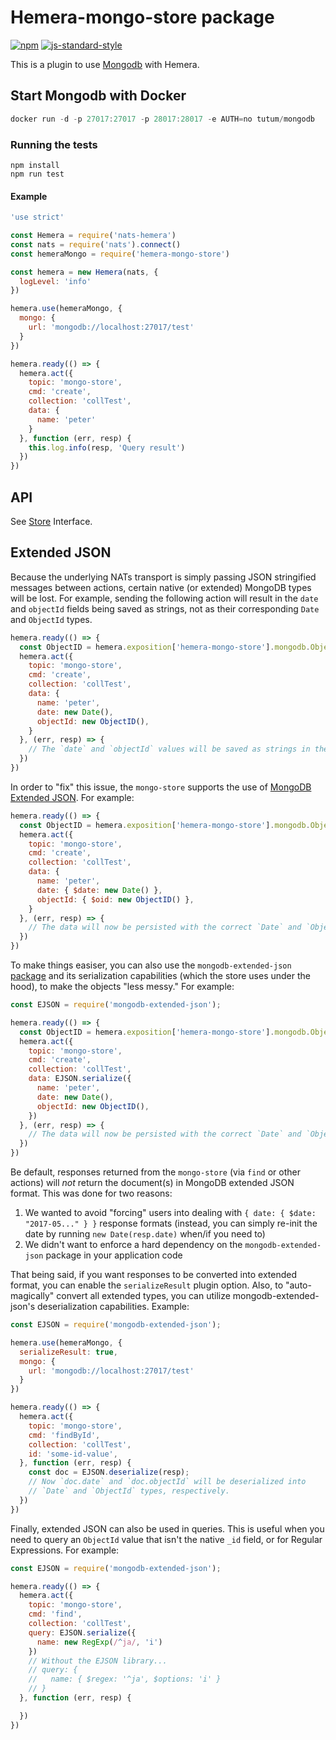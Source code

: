 # Hemera-mongo-store package

[![npm](https://img.shields.io/npm/v/hemera-mongo-store.svg?maxAge=3600)](https://www.npmjs.com/package/hemera-mongo-store)
[![js-standard-style](https://img.shields.io/badge/code%20style-standard-brightgreen.svg)](http://standardjs.com)

This is a plugin to use [Mongodb](https://www.mongodb.com/) with Hemera.

## Start Mongodb with Docker

```js
docker run -d -p 27017:27017 -p 28017:28017 -e AUTH=no tutum/mongodb
```

### Running the tests

```
npm install
npm run test
```

#### Example

```js
'use strict'

const Hemera = require('nats-hemera')
const nats = require('nats').connect()
const hemeraMongo = require('hemera-mongo-store')

const hemera = new Hemera(nats, {
  logLevel: 'info'
})

hemera.use(hemeraMongo, {
  mongo: {
    url: 'mongodb://localhost:27017/test'
  }
})

hemera.ready(() => {
  hemera.act({
    topic: 'mongo-store',
    cmd: 'create',
    collection: 'collTest',
    data: {
      name: 'peter'
    }
  }, function (err, resp) {
    this.log.info(resp, 'Query result')
  })
})

```

## API

See [Store](https://github.com/hemerajs/hemera/tree/master/packages/hemera-store) Interface.

## Extended JSON
Because the underlying NATs transport is simply passing JSON stringified messages between actions, certain native (or extended) MongoDB types will be lost. For example, sending the following action will result in the `date` and `objectId` fields being saved as strings, not as their corresponding `Date` and `ObjectId` types.
```js
hemera.ready(() => {
  const ObjectID = hemera.exposition['hemera-mongo-store'].mongodb.ObjectID
  hemera.act({
    topic: 'mongo-store',
    cmd: 'create',
    collection: 'collTest',
    data: {
      name: 'peter',
      date: new Date(),
      objectId: new ObjectID(),
    }
  }, (err, resp) => {
    // The `date` and `objectId` values will be saved as strings in the database!
  })
})
```
In order to "fix" this issue, the `mongo-store` supports the use of [MongoDB Extended JSON](https://docs.mongodb.com/manual/reference/mongodb-extended-json/). For example:
```js
hemera.ready(() => {
  const ObjectID = hemera.exposition['hemera-mongo-store'].mongodb.ObjectID
  hemera.act({
    topic: 'mongo-store',
    cmd: 'create',
    collection: 'collTest',
    data: {
      name: 'peter',
      date: { $date: new Date() },
      objectId: { $oid: new ObjectID() },
    }
  }, (err, resp) => {
    // The data will now be persisted with the correct `Date` and `ObjectId` types.
  })
})
```
To make things easiser, you can also use the `mongodb-extended-json` [package](https://www.npmjs.com/package/mongodb-extended-json) and its serialization capabilities (which the store uses under the hood), to make the objects "less messy." For example:
```js
const EJSON = require('mongodb-extended-json');

hemera.ready(() => {
  const ObjectID = hemera.exposition['hemera-mongo-store'].mongodb.ObjectID
  hemera.act({
    topic: 'mongo-store',
    cmd: 'create',
    collection: 'collTest',
    data: EJSON.serialize({
      name: 'peter',
      date: new Date(),
      objectId: new ObjectID(),
    })
  }, (err, resp) => {
    // The data will now be persisted with the correct `Date` and `ObjectId` types.
  })
})
```

Be default, responses returned from the `mongo-store` (via `find` or other actions) will *not* return the document(s) in MongoDB extended JSON format. This was done for two reasons:
1. We wanted to avoid "forcing" users into dealing with `{ date: { $date: "2017-05..." } }` response formats (instead, you can simply re-init the date by running `new Date(resp.date)` when/if you need to)
2. We didn't want to enforce a hard dependency on the `mongodb-extended-json` package in your application code

That being said, if you want responses to be converted into extended format, you can enable the `serializeResult` plugin option. Also, to "auto-magically" convert all extended types, you can utilize mongodb-extended-json's deserialization capabilities. Example:
```js
const EJSON = require('mongodb-extended-json');

hemera.use(hemeraMongo, {
  serializeResult: true,
  mongo: {
    url: 'mongodb://localhost:27017/test'
  }
})

hemera.ready(() => {
  hemera.act({
    topic: 'mongo-store',
    cmd: 'findById',
    collection: 'collTest',
    id: 'some-id-value',
  }, function (err, resp) {
    const doc = EJSON.deserialize(resp);
    // Now `doc.date` and `doc.objectId` will be deserialized into
    // `Date` and `ObjectId` types, respectively.
  })
})
```
Finally, extended JSON can also be used in queries. This is useful when you need to query an `ObjectId` value that isn't the native `_id` field, or for Regular Expressions. For example:
```js
const EJSON = require('mongodb-extended-json');

hemera.ready(() => {
  hemera.act({
    topic: 'mongo-store',
    cmd: 'find',
    collection: 'collTest',
    query: EJSON.serialize({
      name: new RegExp(/^ja/, 'i')
    })
    // Without the EJSON library...
    // query: {
    //   name: { $regex: '^ja', $options: 'i' }
    // }
  }, function (err, resp) {

  })
})
```
